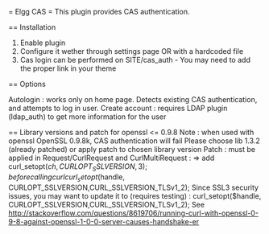 = Elgg CAS =
This plugin provides CAS authentication. 

== Installation
1. Enable plugin
2. Configure it wether through settings page OR with a hardcoded file
3. Cas login can be performed on SITE/cas_auth - You may need to add the proper link in your theme



== Options

Autologin : works only on home page. Detects existing CAS authentication, and attempts to log in user.
Create account : requires LDAP plugin (ldap_auth) to get more information for the user


== Library versions and patch for openssl <= 0.9.8
Note : when used with openssl OpenSSL 0.9.8k, CAS authentication will fail
Please choose lib 1.3.2 (already patched) or apply patch to chosen library version
Patch : must be applied in Request/CurlRequest and CurlMultiRequest :
=> add curl_setopt($ch, CURLOPT_SSLVERSION,3); before calling curl
curl_setopt($handle, CURLOPT_SSLVERSION,CURL_SSLVERSION_TLSv1_2);
Since SSL3 security issues, you may want to update it to (requires testing) :
   curl_setopt($handle, CURLOPT_SSLVERSION,CURL_SSLVERSION_TLSv1_2);
See http://stackoverflow.com/questions/8619706/running-curl-with-openssl-0-9-8-against-openssl-1-0-0-server-causes-handshake-er


